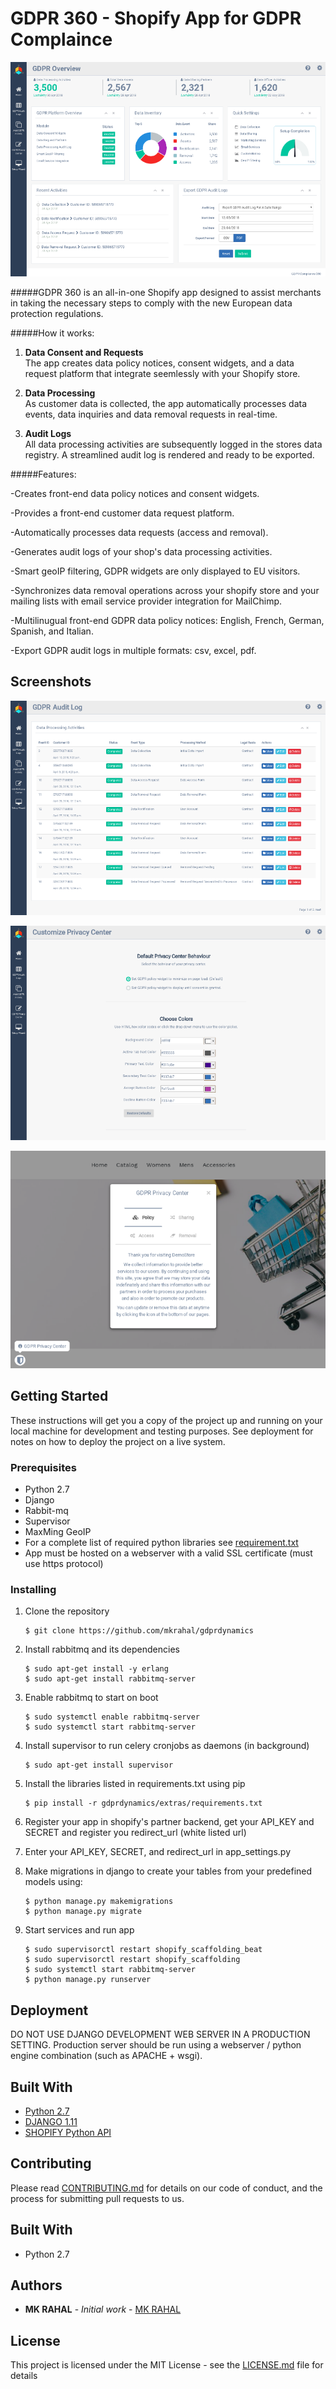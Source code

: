 # GDPR 360 - Shopify App for GDPR Complaince 

![alt test](screenshots/1.png)

#####GDPR 360 is an all-in-one Shopify app designed to assist merchants in taking the necessary steps to comply with the new European data protection regulations.

#####How it works:

1. **Data Consent and Requests**  
The app creates data policy notices, consent widgets, and a data request platform that integrate seemlessly with your Shopify store.

2. **Data Processing**  
As customer data is collected, the app automatically processes data events, data inquiries and data removal requests in real-time.

3. **Audit Logs**  
All data processing activities are subsequently logged in the stores data registry. A streamlined audit log is rendered and ready to be exported.

#####Features:
 
-Creates front-end data policy notices and consent widgets.
 
-Provides a front-end customer data request platform.
 
-Automatically processes data requests (access and removal).
 
-Generates audit logs of your shop's data processing activities.
 
-Smart geoIP filtering, GDPR widgets are only displayed to EU visitors.
 
-Synchronizes data removal operations across your shopify store and your mailing lists with email service provider integration for MailChimp.
 
-Multilinugual front-end GDPR data policy notices: English, French, German, Spanish, and Italian.
 
-Export GDPR audit logs in multiple formats: csv, excel, pdf.

## Screenshots

![alt test](screenshots/2.png)

![alt test](screenshots/3.png)

![alt test](screenshots/4.png)

## Getting Started

These instructions will get you a copy of the project up and running on your local machine for development and testing purposes. See deployment for notes on how to deploy the project on a live system.

### Prerequisites

* Python 2.7
* Django
* Rabbit-mq
* Supervisor
* MaxMing GeoIP
* For a complete list of required python libraries see [requirement.txt](https://github.com/mkrahal/gdprdynamics/blob/master/extras/requirements.txt)
* App must be hosted on a webserver with a valid SSL certificate (must use https protocol)

### Installing

1. Clone the repository 
	```
	$ git clone https://github.com/mkrahal/gdprdynamics
	```

2. Install rabbitmq and its dependencies
	```
	$ sudo apt-get install -y erlang
	$ sudo apt-get install rabbitmq-server
	```

3. Enable rabbitmq to start on boot
	```
	$ sudo systemctl enable rabbitmq-server
	$ sudo systemctl start rabbitmq-server 
	```

4. Install supervisor to run celery cronjobs as daemons (in background)
	```
	$ sudo apt-get install supervisor
	```

5. Install the libraries listed in requirements.txt using pip
	```
	$ pip install -r gdprdynamics/extras/requirements.txt
	```

6. Register your app in shopify's partner backend, get your API_KEY and SECRET and register you redirect_url (white listed url)

7. Enter your API_KEY, SECRET, and redirect_url in app_settings.py 

8. Make migrations in django to create your tables from your predefined models using:
   	```
	$ python manage.py makemigrations
	$ python manage.py migrate 
	```
9. Start services and run app
	```
	$ sudo supervisorctl restart shopify_scaffolding_beat
	$ sudo supervisorctl restart shopify_scaffolding
	$ sudo systemctl start rabbitmq-server
	$ python manage.py runserver
	```
	
## Deployment

DO NOT USE DJANGO DEVELOPMENT WEB SERVER IN A PRODUCTION SETTING. 
Production server should be run using a webserver / python engine combination (such as APACHE + wsgi).

## Built With

* [Python 2.7](https://www.python.org/)
* [DJANGO 1.11](https://www.djangoproject.com/)
* [SHOPIFY Python API](https://github.com/Shopify/shopify_python_api)

## Contributing

Please read [CONTRIBUTING.md](https://github.com/mkrahal/djapify/blob/master/CONTRIBUTING.md) for details on our code of conduct, and the process for submitting pull requests to us.


## Built With

* Python 2.7

## Authors

* **MK RAHAL** - *Initial work* - [MK RAHAL](https://github.com/mkrahal)

## License

This project is licensed under the MIT License - see the [LICENSE.md](https://github.com/mkrahal/djapify/blob/master/LICENSE.md) file for details

